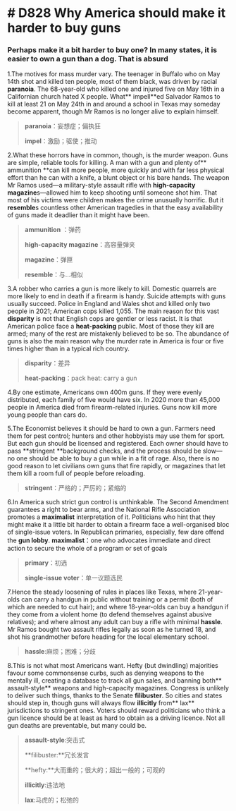 # # D828 Why America should make it harder to buy guns
### **Perhaps make it a bit harder to buy one?  In many states, it is easier to own a gun than a dog. That is absurd**
1.The motives for mass murder vary. The teenager in Buffalo who on May 14th shot and killed ten people, most of them black, was driven by racial **paranoia**. The 68-year-old who killed one and injured five on May 16th in a Californian church hated X people. What** impell**ed Salvador Ramos to kill at least 21 on May 24th in and around a school in Texas may someday become apparent, though Mr Ramos is no longer alive to explain himself.

> **paranoia**：妄想症；偏执狂
 > 
> **impel**：激励；驱使；推动
 > 

2.What these horrors have in common, though, is the murder weapon. Guns are simple, reliable tools for killing. A man with a gun and plenty of** ammunition **can kill more people, more quickly and with far less physical effort than he can with a knife, a blunt object or his bare hands. The weapon Mr Ramos used—a military-style assault rifle with **high-capacity magazine**s—allowed him to keep shooting until someone shot him. That most of his victims were children makes the crime unusually horrific. But it **resemble**s countless other American tragedies in that the easy availability of guns made it deadlier than it might have been.

> **ammunition** ：弹药
 > 
> **high-capacity magazine**：高容量弹夹
 > 
> **magazine**：弹匣
 > 
> **resemble**：与…相似
 > 

3.A robber who carries a gun is more likely to kill. Domestic quarrels are more likely to end in death if a firearm is handy. Suicide attempts with guns usually succeed. Police in England and Wales shot and killed only two people in 2021; American cops killed 1,055. The main reason for this vast **disparity** is not that English cops are gentler or less racist. It is that American police face a **heat-packing** public. Most of those they kill are armed; many of the rest are mistakenly believed to be so. The abundance of guns is also the main reason why the murder rate in America is four or five times higher than in a typical rich country.

> **disparity**：差异
 > 
> **heat-packing**：pack heat: carry a gun
 > 

4.By one estimate, Americans own 400m guns. If they were evenly distributed, each family of five would have six. In 2020 more than 45,000 people in America died from firearm-related injuries. Guns now kill more young people than cars do.

5.The Economist believes it should be hard to own a gun. Farmers need them for pest control; hunters and other hobbyists may use them for sport. But each gun should be licensed and registered. Each owner should have to pass **stringent **background checks, and the process should be slow—no one should be able to buy a gun while in a fit of rage. Also, there is no good reason to let civilians own guns that fire rapidly, or magazines that let them kill a room full of people before reloading.

> **stringent**：严格的；严厉的；紧缩的
 > 

6.In America such strict gun control is unthinkable. The Second Amendment guarantees a right to bear arms, and the National Rifle Association promotes a **maximalist** interpretation of it. Politicians who hint that they might make it a little bit harder to obtain a firearm face a well-organised bloc of single-issue voters. In Republican primaries, especially, few dare offend the **gun lobby**.
**maximalist**：one who advocates immediate and direct action to secure the whole of a program or set of goals

> **primary**：初选
 > 
> **single-issue voter**：单一议题选民
 > 

7.Hence the steady loosening of rules in places like Texas, where 21-year-olds can carry a handgun in public without training or a permit (both of which are needed to cut hair); and where 18-year-olds can buy a handgun if they come from a violent home (to defend themselves against abusive relatives); and where almost any adult can buy a rifle with minimal **hassle**. Mr Ramos bought two assault rifles legally as soon as he turned 18, and shot his grandmother before heading for the local elementary school.

> **hassle**:麻烦；困难；分歧
 > 

8.This is not what most Americans want. Hefty (but dwindling) majorities favour some commonsense curbs, such as denying weapons to the mentally ill, creating a database to track all gun sales, and banning both** assault-style** weapons and high-capacity magazines. Congress is unlikely to deliver such things, thanks to the Senate **filibuster**. So cities and states should step in, though guns will always flow **illicitly** from** lax** jurisdictions to stringent ones. Voters should reward politicians who think a gun licence should be at least as hard to obtain as a driving licence. Not all gun deaths are preventable, but many could be.

> **assault-style**:突击式
 > 
> **filibuster:**冗长发言
 > 
> **hefty:**大而重的；很大的；超出一般的；可观的
 > 
> **illicitly**:违法地
 > 
> **lax**:马虎的；松弛的
 > 

